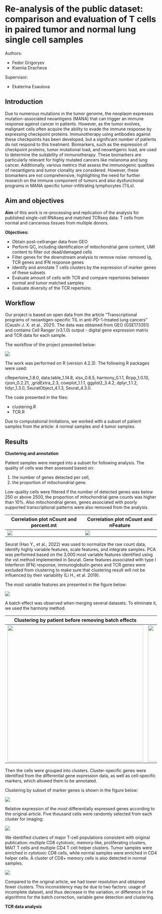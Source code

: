 # Re-analysis of the public dataset: comparison and evaluation of T cells in paired tumor and normal lung single cell samples

Authors:
- Fedor Grigoryev
- Kseniia Dracheva

Supervisor:
- Ekaterina Esaulova


## Introduction
Due to numerous mutations in the tumor genome, the neoplasm expresses mutation-associated neoantigens (MANA) that can trigger an immune response against cancer in patients.
However, as the tumor evolves, malignant cells often acquire the ability to evade the immune response by expressing checkpoint proteins. 
Immunotherapy using antibodies against these checkpoints has been developed, but a significant number of patients do not respond to this treatment.
Biomarkers, such as the expression of checkpoint proteins, tumor mutational load, and neoantigenic load, are used to determine the suitability of immunotherapy.
These biomarkers are particularly relevant for highly mutated cancers like melanoma and lung cancer. 
Additionally, various metrics that assess the immunogenic qualities of neoantigens and tumor clonality are considered.
However, these biomarkers are not comprehensive, highlighting the need for further research on the immune component of tumors and also dysfunctional programs in
MANA specific tumor-infiltrating lymphocytes (TILs).

## Aim and objectives

**Aim** of this work is re-processing and replication of the analysis for published single-cell RNAseq and matched TCRseq data:
T cells from normal and cancerous tissues from multiple donors.

**Objectives:**
- Obtain post-cellranger data from GEO
- Perform QC, including identification of mitochondrial gene content, UMI content to filter out dead/damaged cells
- Filter genes for the downstream analysis to remove noise: removed Ig, TCR genes and IFN response genes
- Identify and annotate T cells clusters by the expression of marker genes of these subsets
- Evaluate amount of cells with TCR and compare repertoires between normal and tumor matched samples  
- Evaluate diversity of the TCR repertoire.

## Workflow

Our project is based on open data from the article “Transcriptional programs of neoantigen-specific TIL in anti-PD-1-treated lung cancers” (Caushi J. X. et al., 2021).
The data was obtained from GEO (GSE173351) and contains Cell Ranger (v3.1.0) output - digital gene expression matrix and TCR data for each sample.

The workflow of the project presented below:

![](pictures/pipline.png)

The work was performed on R (version 4.2.3). The following R packages were used:

cRepertoire_1.8.0, data.table_1.14.8,  xlsx_0.6.5,     harmony_0.1.1,
Rcpp_1.0.10,        rjson_0.2.21,       ,gridExtra_2.3,  cowplot_1.1.1,
ggplot2_3.4.2,      dplyr_1.1.2,        tidyr_1.3.0,    SeuratObject_4.1.3, Seurat_4.3.0. 

The code presented in the files:
- clustering.R
- TCR.R

Due to computational limitations, we worked with a subset of patient samples from the article: 4 normal samples and 4 tumor samples.

## Results

**Clustering and annotation**

Patient samples were merged into a subset for following analysis. The quality of cells was then assessed based on:
1. the number of genes detected per cell, 
2. the proportion of mitochondrial gene. 

Low-quality cells were filtered if the number of detected genes was below 250 or above 2500, the proportion of mitochondrial gene counts was higher than 10%.
Also mitochondrial genes, genes associated with poorly supported transcriptional patterns were also removed from the analysis.

|Correlation plot nCount and percent.mt | Correlation plot nCount and nFeature |
| ------------- | ------------- |
| ![](pictures/nCount_mt.png) | ![](pictures/nCount_nFeature.png)  |

Seurat (Hao Y., et al., 2022) was used to normalize the raw count data, identify highly variable features, scale features, and integrate samples. 
PCA was performed based on the 3,000 most variable features identified using the vst method implemented in Seurat.
Gene features associated with type I Interferon (IFN) response, immunoglobulin genes and TCR genes were excluded from clustering  to make sure that clustering result will not be influenced by their variability (Li H., et al. 2019).

The most variable features are presented in the figure below:

![](pictures/variable_genes.png)

A batch effect was observed when merging several datasets. To eliminate it, we used the harmony method.                                                                      

| Clustering by patient before removing batch effects | Clustering by patient after removing batch effects |
| ------------- | ------------- |
| <img src="/pictures/umap_patient_before_harmony.png"  width="450" height="450"> | <img src="/pictures/umap_patient_after_harmony.png"  width="450" height="450"> |


Then the cells were grouped into clusters.
Cluster-specific genes were identified from the differential gene expression data, as well as cell-specific markers, which allowed them to be annotated.


Clustering by subset of marker genes is shown in the figure below:

![](pictures/umap_marker_genes.png)

Relative expression of the most differentially expressed genes according to the original article.  Five thousand cells were randomly selected from each cluster for imaging:

![](pictures/heatmap_11clusters_label.png)

We identified clusters of major T-cell populations consistent with original publication: multiple CD8 cytotoxic, memory-like, proliferating clusters, MAIT T cells and multiple CD4 T
cell helper clusters. Tumor samples were enriched in cytotoxic CD8 cells, while normal samples were enriched in CD4 helper cells.  A cluster of CD8+ memory cells is also detected in
normal samples. 

![](pictures/umap_11clusters_typy_of_tissue.png)

Compared to the original article, we had lower resolution and obtained fewer clusters. This inconsistency may be due to two factors: usage of incomplete dataset, and thus decrease in
the variation, or difference in the algorithms for the batch correction, variable gene detection and clustering. 

**TCR data analysis**











